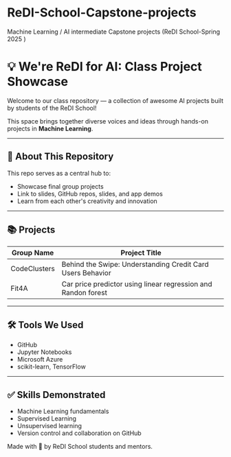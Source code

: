 # ReDI-School-Capstone-projects
Machine Learning / AI intermediate Capstone projects (ReDI School-Spring 2025 )
# 💡 We're ReDI for AI: Class Project Showcase

Welcome to our class repository — a collection of awesome AI projects built by students of the ReDI School!

This space brings together diverse voices and ideas through hands-on projects in **Machine Learning**.

---

## 🚀 About This Repository

This repo serves as a central hub to:

- Showcase final group projects
- Link to slides, GitHub repos, slides, and app demos
- Learn from each other's creativity and innovation

---

## 📚 Projects

| **Group Name** | **Project Title**                                                |
|----------------|------------------------------------------------------------------|
| CodeClusters   | Behind the Swipe: Understanding Credit Card Users Behavior     |
| Fit4A          | Car price predictor using linear regression and Randon forest  |



---

## 🛠 Tools We Used

-  GitHub
-  Jupyter Notebooks
-  Microsoft Azure
-  scikit-learn, TensorFlow

---

## ✅ Skills Demonstrated

- Machine Learning fundamentals
- Supervised Learning
- Unsupervised learning
- Version control and collaboration on GitHub




Made with 💙 by ReDI School students and mentors.
